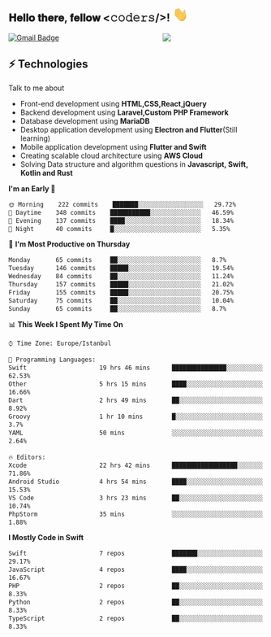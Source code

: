 <h2> 𝐇𝐞𝐥𝐥𝐨 𝐭𝐡𝐞𝐫𝐞, 𝐟𝐞𝐥𝐥𝐨𝐰 <𝚌𝚘𝚍𝚎𝚛𝚜/>! <img src="https://raw.githubusercontent.com/ABSphreak/ABSphreak/master/gifs/Hi.gif" width="30px"></h2>

<img align='right' src='https://user-images.githubusercontent.com/5713670/87202985-820dcb80-c2b6-11ea-9f56-7ec461c497c3.gif' width='200"'>

[![Gmail Badge](https://img.shields.io/badge/-osein.wtr@gmail.com-c14438?style=flat-square&logo=Gmail&logoColor=white&link=mailto:osein.wtr@gmail.com)](mailto:osein.wtr@gmail.com)


## ⚡ Technologies
Talk to me about
- Front-end development using **HTML,CSS,React,jQuery**
- Backend development using **Laravel,Custom PHP Framework**
- Database development using **MariaDB**
- Desktop application development using **Electron and Flutter**(Still learning)
- Mobile application development using **Flutter and Swift**
- Creating scalable cloud architecture using **AWS Cloud**
- Solving Data structure and algorithm questions in **Javascript, Swift, Kotlin and Rust**

<!--## Hello World!! 🤔
- 💬 Ask me about anything an everything.
- 📫 Read my blogs: [Harsh Blog](https://harshblog.xyz)
- 🎯 Portfolio site: [Portfolio](https://harshkumarkhatri.github.io/Portfolio-Site/index.html)
- 🔔 Subscribe:- [Harsh Kumar Khatri](https://www.youtube.com/channel/UCKNtMU9M559bmXxKoT6YeJw)
- ⚡ Fun fact: Internet users blink less than usual.-->

<!--START_SECTION:waka-->
**I'm an Early 🐤** 

```text
🌞 Morning    222 commits    ███████░░░░░░░░░░░░░░░░░░   29.72% 
🌆 Daytime    348 commits    ███████████░░░░░░░░░░░░░░   46.59% 
🌃 Evening    137 commits    ████░░░░░░░░░░░░░░░░░░░░░   18.34% 
🌙 Night      40 commits     █░░░░░░░░░░░░░░░░░░░░░░░░   5.35%

```
📅 **I'm Most Productive on Thursday** 

```text
Monday       65 commits     ██░░░░░░░░░░░░░░░░░░░░░░░   8.7% 
Tuesday      146 commits    █████░░░░░░░░░░░░░░░░░░░░   19.54% 
Wednesday    84 commits     ██░░░░░░░░░░░░░░░░░░░░░░░   11.24% 
Thursday     157 commits    █████░░░░░░░░░░░░░░░░░░░░   21.02% 
Friday       155 commits    █████░░░░░░░░░░░░░░░░░░░░   20.75% 
Saturday     75 commits     ██░░░░░░░░░░░░░░░░░░░░░░░   10.04% 
Sunday       65 commits     ██░░░░░░░░░░░░░░░░░░░░░░░   8.7%

```


📊 **This Week I Spent My Time On** 

```text
⌚︎ Time Zone: Europe/Istanbul

💬 Programming Languages: 
Swift                    19 hrs 46 mins      ███████████████░░░░░░░░░░   62.53% 
Other                    5 hrs 15 mins       ████░░░░░░░░░░░░░░░░░░░░░   16.66% 
Dart                     2 hrs 49 mins       ██░░░░░░░░░░░░░░░░░░░░░░░   8.92% 
Groovy                   1 hr 10 mins        █░░░░░░░░░░░░░░░░░░░░░░░░   3.7% 
YAML                     50 mins             ░░░░░░░░░░░░░░░░░░░░░░░░░   2.64%

🔥 Editors: 
Xcode                    22 hrs 42 mins      ██████████████████░░░░░░░   71.86% 
Android Studio           4 hrs 54 mins       ████░░░░░░░░░░░░░░░░░░░░░   15.53% 
VS Code                  3 hrs 23 mins       ██░░░░░░░░░░░░░░░░░░░░░░░   10.74% 
PhpStorm                 35 mins             ░░░░░░░░░░░░░░░░░░░░░░░░░   1.88%

```

**I Mostly Code in Swift** 

```text
Swift                    7 repos             ███████░░░░░░░░░░░░░░░░░░   29.17% 
JavaScript               4 repos             ████░░░░░░░░░░░░░░░░░░░░░   16.67% 
PHP                      2 repos             ██░░░░░░░░░░░░░░░░░░░░░░░   8.33% 
Python                   2 repos             ██░░░░░░░░░░░░░░░░░░░░░░░   8.33% 
TypeScript               2 repos             ██░░░░░░░░░░░░░░░░░░░░░░░   8.33%

```



<!--END_SECTION:waka-->
